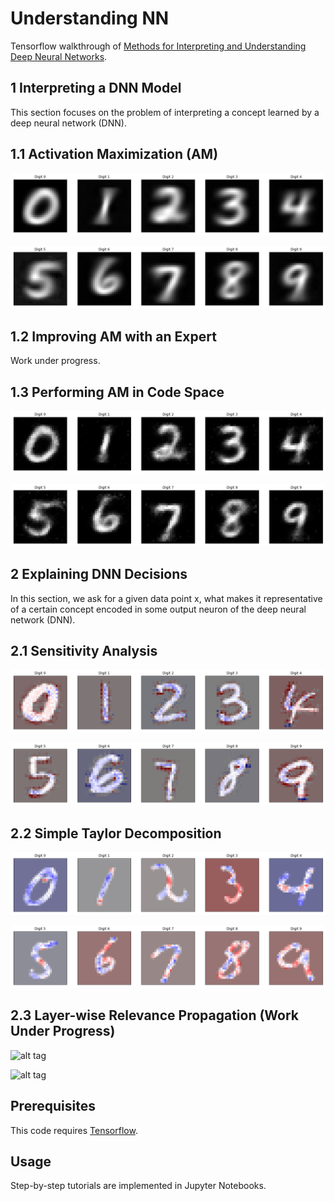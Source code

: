 Understanding NN
================

Tensorflow walkthrough of [Methods for Interpreting and Understanding Deep Neural Networks](https://arxiv.org/abs/1706.07979).


1 Interpreting a DNN Model
--------------------------
This section focuses on the problem of interpreting a concept learned by a deep neural network (DNN).


1.1 Activation Maximization (AM)
-------------------------------
![alt tag](https://github.com/1202kbs/Understanding-NN/blob/master/assets/1_1_Activation_Maximization/DNN_1.png)

![alt tag](https://github.com/1202kbs/Understanding-NN/blob/master/assets/1_1_Activation_Maximization/DNN_2.png)


1.2 Improving AM with an Expert
-------------------------------
Work under progress.


1.3 Performing AM in Code Space
-------------------------------
![alt tag](https://github.com/1202kbs/Understanding-NN/blob/master/assets/1_3_AM_Code/DNN_1.png)

![alt tag](https://github.com/1202kbs/Understanding-NN/blob/master/assets/1_3_AM_Code/DNN_2.png)


2 Explaining DNN Decisions
--------------------------
In this section, we ask for a given data point x, what makes it representative of a certain concept encoded in some output
neuron of the deep neural network (DNN).


2.1 Sensitivity Analysis
------------------------
![alt tag](https://github.com/1202kbs/Understanding-NN/blob/master/assets/2_1_SA/DNN_1.png)

![alt tag](https://github.com/1202kbs/Understanding-NN/blob/master/assets/2_1_SA/DNN_2.png)


2.2 Simple Taylor Decomposition
-------------------------------
![alt tag](https://github.com/1202kbs/Understanding-NN/blob/master/assets/2_2_STD/DNN_1.png)

![alt tag](https://github.com/1202kbs/Understanding-NN/blob/master/assets/2_2_STD/DNN_2.png)

2.3 Layer-wise Relevance Propagation (Work Under Progress)
----------------------------------------------------------
![alt tag](https://github.com/1202kbs/Understanding-NN/blob/master/assets/2_2_LRP/DNN_1.png)

![alt tag](https://github.com/1202kbs/Understanding-NN/blob/master/assets/2_2_LRP/DNN_2.png)


Prerequisites
--------------
This code requires [Tensorflow](https://www.tensorflow.org/).


Usage
-----
Step-by-step tutorials are implemented in Jupyter Notebooks.
